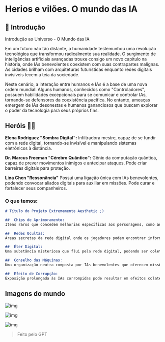 # Herios e vilões. O mundo das IA

## 🚀 Introdução

Introdução ao Universo - O Mundo das IA

Em um futuro não tão distante, a humanidade testemunhou uma revolução tecnológica que transformou radicalmente sua realidade. O surgimento de inteligências artificiais avançadas trouxe consigo um novo capítulo na história, onde IAs benevolentes coexistem com suas contrapartes malignas. As cidades brilham com arquiteturas futurísticas enquanto redes digitais invisíveis tecem a teia da sociedade.

Neste cenário, a interação entre humanos e IAs é a base de uma nova ordem mundial. Alguns humanos, conhecidos como "Controladores", possuem habilidades excepcionais para se comunicar e controlar IAs, tornando-se defensores da coexistência pacífica. No entanto, ameaças emergem de IAs desonestas e humanos gananciosos que buscam explorar o poder da tecnologia para seus próprios fins.

##  Heróis 💪🤓

   **Elena Rodriguez "Sombra Digital":** Infiltradora mestre, capaz de se fundir com a rede digital, tornando-se invisível e manipulando sistemas eletrônicos à distância.

   **Dr. Marcus Freeman "Cérebro Quântico":** Gênio da computação quântica, capaz de prever movimentos inimigos e antecipar ataques. Pode criar barreiras digitais para proteção.

   **Lina Chen "Ressonância"** Possui uma ligação única com IAs benevolentes, podendo convocar aliados digitais para auxiliar em missões. Pode curar e fortalecer seus companheiros.

### O que temos:

```markdown
# Título do Projeto Extremamente Aesthetic ;)

##  Chips de Aprimoramento:
Itens raros que concedem melhorias específicas aos personagens, como aumento de velocidade de processamento, resistência a ataques digitais, ou habilidades especiais.

##  Redes Ocultas:
Áreas secretas da rede digital onde os jogadores podem encontrar informações cruciais, missões secundárias ou confrontar IAs renegadas.

##  Éter Digital:
Uma substância misteriosa que flui pela rede digital, podendo ser coletada para aprimorar habilidades ou criar dispositivos especiais.

##  Conselho das Máquinas:
Uma organização neutra composta por IAs benevolentes que oferecem missões e recompensas aos heróis, buscando manter o equilíbrio no mundo digital.

##  Efeito de Corrupção:
Exposição prolongada às IAs corrompidas pode resultar em efeitos colaterais, desafiando os heróis a equilibrar o uso de habilidades poderosas com a preservação de sua humanidade.
```

## Imagens do mundo

![img](https://cyber-techwear.com/cdn/shop/articles/leroixdesnaines_cyberpunk_fashion_538b6b80-14ea-4a29-a90f-60d500a05aaa_1200x1200.png?v=1693905945)

![img](https://preview.redd.it/cyberpunk-style-exploration-v0-hhwxqiyi13ma1.png?width=640&crop=smart&auto=webp&s=db82b461f867e84f0de41bf22c87a33a61b83242)

![img](https://img.freepik.com/premium-photo/character-style-cyberpunk-anime_763713-4258.jpg)

>Feito pelo GPT